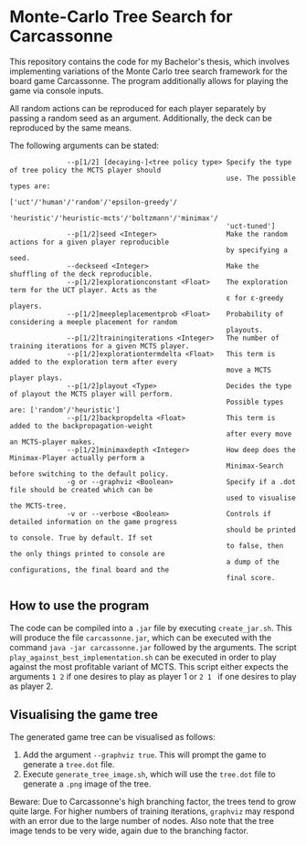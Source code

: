 # Monte-Carlo Tree Search for Carcassonne
This repository contains the code for my Bachelor's thesis, which involves implementing variations of the Monte Carlo
tree search framework for the board game Carcassonne. The program additionally allows for playing the game via console
inputs.

All random actions can be reproduced for each player separately by passing a random seed as an argument. Additionally,
the deck can be reproduced by the same means.

The following arguments can be stated:

                  --p[1/2] [decaying-]<tree policy type> Specify the type of tree policy the MCTS player should
                                                         use. The possible types are:
                                                         ['uct'/'human'/'random'/'epsilon-greedy'/
                                                         'heuristic'/'heuristic-mcts'/'boltzmann'/'minimax'/
                                                         'uct-tuned']
                  --p[1/2]seed <Integer>                 Make the random actions for a given player reproducible
                                                         by specifying a seed.
                  --deckseed <Integer>                   Make the shuffling of the deck reproducible.
                  --p[1/2]explorationconstant <Float>    The exploration term for the UCT player. Acts as the
                                                         ε for ε-greedy players.
                  --p[1/2]meepleplacementprob <Float>    Probability of considering a meeple placement for random
                                                         playouts.
                  --p[1/2]trainingiterations <Integer>   The number of training iterations for a given MCTS player.
                  --p[1/2]explorationtermdelta <Float>   This term is added to the exploration term after every
                                                         move a MCTS  player plays.
                  --p[1/2]playout <Type>                 Decides the type of playout the MCTS player will perform.
                                                         Possible types are: ['random'/'heuristic']
                  --p[1/2]backpropdelta <Float>          This term is added to the backpropagation-weight
                                                         after every move an MCTS-player makes.
                  --p[1/2]minimaxdepth <Integer>         How deep does the Minimax-Player actually perform a
                                                         Minimax-Search before switching to the default policy.
                  -g or --graphviz <Boolean>             Specify if a .dot file should be created which can be
                                                         used to visualise the MCTS-tree.
                  -v or --verbose <Boolean>              Controls if detailed information on the game progress
                                                         should be printed to console. True by default. If set
                                                         to false, then the only things printed to console are
                                                         a dump of the configurations, the final board and the
                                                         final score.

## How to use the program

The code can be compiled into a ```.jar``` file by executing ```create_jar.sh```. This will produce the file 
```carcassonne.jar```, which can be executed with the command ```java -jar carcassonne.jar``` followed by
the arguments. The script ```play_against_best_implementation.sh``` can be executed in order to play against
the most profitable variant of MCTS. This script either expects the arguments ```1 2``` if one desires to play
as player 1 or ```2 1 ``` if one desires to play as player 2.

## Visualising the game tree

The generated game tree can be visualised as follows:

1. Add the argument ```--graphviz true```. This will prompt the game to generate a ```tree.dot``` file.
2. Execute ```generate_tree_image.sh```, which will use the ```tree.dot``` file to generate a ```.png``` image of the tree.

Beware: Due to Carcassonne's high branching factor, the trees tend to grow quite large. For higher numbers of training
iterations, ```graphviz``` may respond with an error due to the large number of nodes. Also note that the tree image
tends to be very wide, again due to the branching factor.